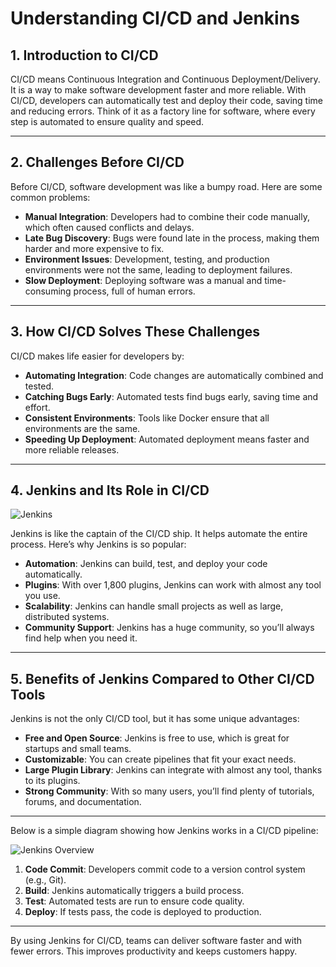 # Understanding CI/CD and Jenkins

## 1. Introduction to CI/CD
CI/CD means Continuous Integration and Continuous Deployment/Delivery. It is a way to make software development faster and more reliable. With CI/CD, developers can automatically test and deploy their code, saving time and reducing errors. Think of it as a factory line for software, where every step is automated to ensure quality and speed.

---

## 2. Challenges Before CI/CD
Before CI/CD, software development was like a bumpy road. Here are some common problems:

- **Manual Integration**: Developers had to combine their code manually, which often caused conflicts and delays.
- **Late Bug Discovery**: Bugs were found late in the process, making them harder and more expensive to fix.
- **Environment Issues**: Development, testing, and production environments were not the same, leading to deployment failures.
- **Slow Deployment**: Deploying software was a manual and time-consuming process, full of human errors.

---

## 3. How CI/CD Solves These Challenges
CI/CD makes life easier for developers by:

- **Automating Integration**: Code changes are automatically combined and tested.
- **Catching Bugs Early**: Automated tests find bugs early, saving time and effort.
- **Consistent Environments**: Tools like Docker ensure that all environments are the same.
- **Speeding Up Deployment**: Automated deployment means faster and more reliable releases.

---

## 4. Jenkins and Its Role in CI/CD

![Jenkins](https://upload.wikimedia.org/wikipedia/commons/e/e9/Jenkins_logo.svg)

Jenkins is like the captain of the CI/CD ship. It helps automate the entire process. Here’s why Jenkins is so popular:

- **Automation**: Jenkins can build, test, and deploy your code automatically.
- **Plugins**: With over 1,800 plugins, Jenkins can work with almost any tool you use.
- **Scalability**: Jenkins can handle small projects as well as large, distributed systems.
- **Community Support**: Jenkins has a huge community, so you’ll always find help when you need it.

---

## 5. Benefits of Jenkins Compared to Other CI/CD Tools
Jenkins is not the only CI/CD tool, but it has some unique advantages:

- **Free and Open Source**: Jenkins is free to use, which is great for startups and small teams.
- **Customizable**: You can create pipelines that fit your exact needs.
- **Large Plugin Library**: Jenkins can integrate with almost any tool, thanks to its plugins.
- **Strong Community**: With so many users, you’ll find plenty of tutorials, forums, and documentation.

---

Below is a simple diagram showing how Jenkins works in a CI/CD pipeline:

![Jenkins Overview](https://civo-com-assets.ams3.digitaloceanspaces.com/content_images/2585.blog.png?1704705311)

1. **Code Commit**: Developers commit code to a version control system (e.g., Git).
2. **Build**: Jenkins automatically triggers a build process.
3. **Test**: Automated tests are run to ensure code quality.
4. **Deploy**: If tests pass, the code is deployed to production.

---

By using Jenkins for CI/CD, teams can deliver software faster and with fewer errors. This improves productivity and keeps customers happy.
